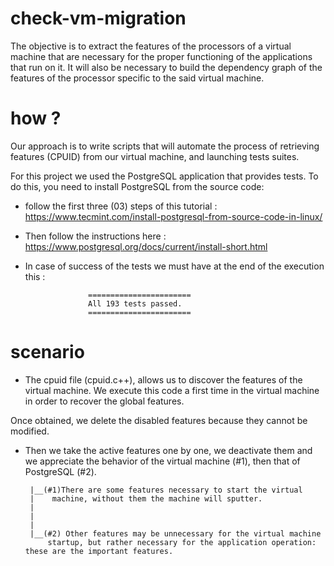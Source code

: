 # check-vm-migration
The objective is to extract the features of the processors of a virtual machine that are necessary for the proper functioning of the applications that run on it. It will also be necessary to build the dependency graph of the features of the processor specific to the said virtual machine.

# how ?
Our approach is to write scripts that will automate the process of retrieving features (CPUID) from our virtual machine, and launching tests suites.

For this project we used the PostgreSQL application that provides tests. To do this, you need to install PostgreSQL from the source code:

 - follow the first three (03) steps of this tutorial : https://www.tecmint.com/install-postgresql-from-source-code-in-linux/

 - Then follow the instructions here : https://www.postgresql.org/docs/current/install-short.html


- In case of success of the tests we must have at the end of the execution this :

                    =======================
                    All 193 tests passed.
                    =======================

# scenario
 - The cpuid file (cpuid.c++), allows us to discover the features of the virtual machine.
We execute this code a first time in the virtual machine in order to recover the global features.

Once obtained, we delete the disabled features because they cannot be modified.  

 - Then we take the active features one by one, we deactivate them and we appreciate the behavior of the virtual machine (#1), then that of PostgreSQL (#2).

        |__(#1)There are some features necessary to start the virtual      
        |    machine, without them the machine will sputter. 
        |
        |
        |
        |__(#2) Other features may be unnecessary for the virtual machine 
            startup, but rather necessary for the application operation: these are the important features.

